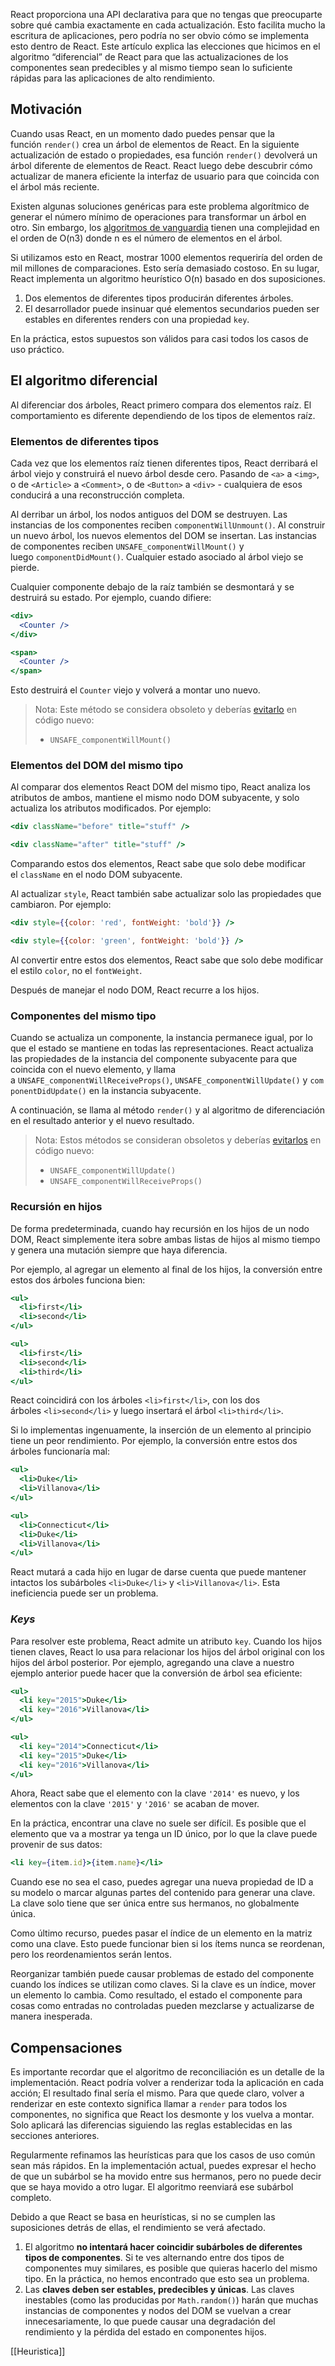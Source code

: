 React proporciona una API declarativa para que no tengas que preocuparte sobre qué cambia exactamente en cada actualización. Esto facilita mucho la escritura de aplicaciones, pero podría no ser obvio cómo se implementa esto dentro de React. Este artículo explica las elecciones que hicimos en el algoritmo “diferencial” de React para que las actualizaciones de los componentes sean predecibles y al mismo tiempo sean lo suficiente rápidas para las aplicaciones de alto rendimiento.

## Motivación

Cuando usas React, en un momento dado puedes pensar que la función `render()` crea un árbol de elementos de React. En la siguiente actualización de estado o propiedades, esa función `render()` devolverá un árbol diferente de elementos de React. React luego debe descubrir cómo actualizar de manera eficiente la interfaz de usuario para que coincida con el árbol más reciente.

Existen algunas soluciones genéricas para este problema algorítmico de generar el número mínimo de operaciones para transformar un árbol en otro. Sin embargo, los [algoritmos de vanguardia](https://grfia.dlsi.ua.es/ml/algorithms/references/editsurvey_bille.pdf) tienen una complejidad en el orden de O(n3) donde n es el número de elementos en el árbol.

Si utilizamos esto en React, mostrar 1000 elementos requeriría del orden de mil millones de comparaciones. Esto sería demasiado costoso. En su lugar, React implementa un algoritmo heurístico O(n) basado en dos suposiciones.

1. Dos elementos de diferentes tipos producirán diferentes árboles.
2. El desarrollador puede insinuar qué elementos secundarios pueden ser estables en diferentes renders con una propiedad `key`.

En la práctica, estos supuestos son válidos para casi todos los casos de uso práctico.

## El algoritmo diferencial

Al diferenciar dos árboles, React primero compara dos elementos raíz. El comportamiento es diferente dependiendo de los tipos de elementos raíz.

### Elementos de diferentes tipos

Cada vez que los elementos raíz tienen diferentes tipos, React derribará el árbol viejo y construirá el nuevo árbol desde cero. Pasando de `<a>` a `<img>`, o de `<Article>` a `<Comment>`, o de `<Button>` a `<div>` - cualquiera de esos conducirá a una reconstrucción completa.

Al derribar un árbol, los nodos antiguos del DOM se destruyen. Las instancias de los componentes reciben `componentWillUnmount()`. Al construir un nuevo árbol, los nuevos elementos del DOM se insertan. Las instancias de componentes reciben `UNSAFE_componentWillMount()` y luego `componentDidMount()`. Cualquier estado asociado al árbol viejo se pierde.

Cualquier componente debajo de la raíz también se desmontará y se destruirá su estado. Por ejemplo, cuando difiere:

```jsx
<div>
  <Counter />
</div>

<span>
  <Counter />
</span>
```

Esto destruirá el `Counter` viejo y volverá a montar uno nuevo.

> Nota: Este método se considera obsoleto y deberías [evitarlo](https://es.reactjs.org/blog/2018/03/27/update-on-async-rendering.html) en código nuevo:
> - `UNSAFE_componentWillMount()`

### Elementos del DOM del mismo tipo

Al comparar dos elementos React DOM del mismo tipo, React analiza los atributos de ambos, mantiene el mismo nodo DOM subyacente, y solo actualiza los atributos modificados. Por ejemplo:

```jsx
<div className="before" title="stuff" />

<div className="after" title="stuff" />
```

Comparando estos dos elementos, React sabe que solo debe modificar el `className` en el nodo DOM subyacente.

Al actualizar `style`, React también sabe actualizar solo las propiedades que cambiaron. Por ejemplo:

```jsx
<div style={{color: 'red', fontWeight: 'bold'}} />

<div style={{color: 'green', fontWeight: 'bold'}} />
```

Al convertir entre estos dos elementos, React sabe que solo debe modificar el estilo `color`, no el `fontWeight`.

Después de manejar el nodo DOM, React recurre a los hijos.

### Componentes del mismo tipo

Cuando se actualiza un componente, la instancia permanece igual, por lo que el estado se mantiene en todas las representaciones. React actualiza las propiedades de la instancia del componente subyacente para que coincida con el nuevo elemento, y llama a `UNSAFE_componentWillReceiveProps()`, `UNSAFE_componentWillUpdate()` y `componentDidUpdate()` en la instancia subyacente.

A continuación, se llama al método `render()` y al algoritmo de diferenciación en el resultado anterior y el nuevo resultado.

> Nota: Estos métodos se consideran obsoletos y deberías [evitarlos](https://es.reactjs.org/blog/2018/03/27/update-on-async-rendering.html) en código nuevo: 
> -   `UNSAFE_componentWillUpdate()`
> -   `UNSAFE_componentWillReceiveProps()`

### Recursión en hijos

De forma predeterminada, cuando hay recursión en los hijos de un nodo DOM, React simplemente itera sobre ambas listas de hijos al mismo tiempo y genera una mutación siempre que haya diferencia.

Por ejemplo, al agregar un elemento al final de los hijos, la conversión entre estos dos árboles funciona bien:

```jsx
<ul>
  <li>first</li>
  <li>second</li>
</ul>

<ul>
  <li>first</li>
  <li>second</li>
  <li>third</li>
</ul>
```

React coincidirá con los árboles `<li>first</li>`, con los dos árboles `<li>second</li>` y luego insertará el árbol `<li>third</li>`.

Si lo implementas ingenuamente, la inserción de un elemento al principio tiene un peor rendimiento. Por ejemplo, la conversión entre estos dos árboles funcionaría mal:

```jsx
<ul>
  <li>Duke</li>
  <li>Villanova</li>
</ul>

<ul>
  <li>Connecticut</li>
  <li>Duke</li>
  <li>Villanova</li>
</ul>
```

React mutará a cada hijo en lugar de darse cuenta que puede mantener intactos los subárboles `<li>Duke</li>` y `<li>Villanova</li>`. Esta ineficiencia puede ser un problema.

### _Keys_

Para resolver este problema, React admite un atributo `key`. Cuando los hijos tienen claves, React lo usa para relacionar los hijos del árbol original con los hijos del árbol posterior. Por ejemplo, agregando una clave a nuestro ejemplo anterior puede hacer que la conversión de árbol sea eficiente:

```jsx
<ul>
  <li key="2015">Duke</li>
  <li key="2016">Villanova</li>
</ul>

<ul>
  <li key="2014">Connecticut</li>
  <li key="2015">Duke</li>
  <li key="2016">Villanova</li>
</ul>
```

Ahora, React sabe que el elemento con la clave `'2014'` es nuevo, y los elementos con la clave `'2015'` y `'2016'` se acaban de mover.

En la práctica, encontrar una clave no suele ser difícil. Es posible que el elemento que va a mostrar ya tenga un ID único, por lo que la clave puede provenir de sus datos:

```jsx
<li key={item.id}>{item.name}</li>
```

Cuando ese no sea el caso, puedes agregar una nueva propiedad de ID a su modelo o marcar algunas partes del contenido para generar una clave. La clave solo tiene que ser única entre sus hermanos, no globalmente única.

Como último recurso, puedes pasar el índice de un elemento en la matriz como una clave. Esto puede funcionar bien si los ítems nunca se reordenan, pero los reordenamientos serán lentos.

Reorganizar también puede causar problemas de estado del componente cuando los índices se utilizan como claves. Si la clave es un índice, mover un elemento lo cambia. Como resultado, el estado el componente para cosas como entradas no controladas pueden mezclarse y actualizarse de manera inesperada.

## Compensaciones

Es importante recordar que el algoritmo de reconciliación es un detalle de la implementación. React podría volver a renderizar toda la aplicación en cada acción; El resultado final sería el mismo. Para que quede claro, volver a renderizar en este contexto significa llamar a `render` para todos los componentes, no significa que React los desmonte y los vuelva a montar. Solo aplicará las diferencias siguiendo las reglas establecidas en las secciones anteriores.

Regularmente refinamos las heurísticas para que los casos de uso común sean más rápidos. En la implementación actual, puedes expresar el hecho de que un subárbol se ha movido entre sus hermanos, pero no puede decir que se haya movido a otro lugar. El algoritmo reenviará ese subárbol completo.

Debido a que React se basa en heurísticas, si no se cumplen las suposiciones detrás de ellas, el rendimiento se verá afectado.

1. El algoritmo **no intentará hacer coincidir subárboles de diferentes tipos de componentes**. Si te ves alternando entre dos tipos de componentes muy similares, es posible que quieras hacerlo del mismo tipo. En la práctica, no hemos encontrado que esto sea un problema.
2. Las **claves deben ser estables, predecibles y únicas**. Las claves inestables (como las producidas por `Math.random()`) harán que muchas instancias de componentes y nodos del DOM se vuelvan a crear innecesariamente, lo que puede causar una degradación del rendimiento y la pérdida del estado en componentes hijos.

[[Heuristica]]